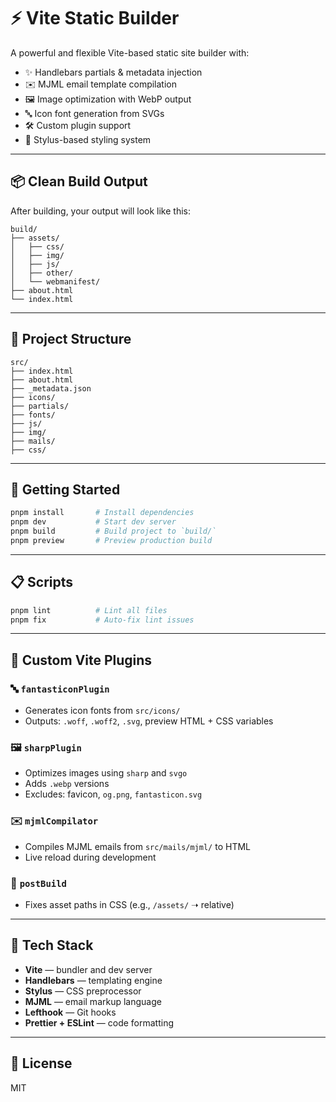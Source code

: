 # ⚡ Vite Static Builder

A powerful and flexible Vite-based static site builder with:

- ✨ Handlebars partials & metadata injection
- ✉️ MJML email template compilation
- 🖼 Image optimization with WebP output
- 🔤 Icon font generation from SVGs
- 🛠 Custom plugin support
- 🎨 Stylus-based styling system

---

## 📦 Clean Build Output

After building, your output will look like this:

```
build/
├── assets/
│   ├── css/
│   ├── img/
│   ├── js/
│   ├── other/
│   └── webmanifest/
├── about.html
└── index.html
```

---

## 📁 Project Structure

```
src/
├── index.html
├── about.html
├── _metadata.json
├── icons/
├── partials/
├── fonts/
├── js/
├── img/
├── mails/
├── css/
```

---

## 🔧 Getting Started

```bash
pnpm install       # Install dependencies
pnpm dev           # Start dev server
pnpm build         # Build project to `build/`
pnpm preview       # Preview production build
```

---

## 📋 Scripts

```bash
pnpm lint          # Lint all files
pnpm fix           # Auto-fix lint issues
```

---

## 🔌 Custom Vite Plugins

### 🔤 `fantasticonPlugin`

- Generates icon fonts from `src/icons/`
- Outputs: `.woff`, `.woff2`, `.svg`, preview HTML + CSS variables

### 🖼 `sharpPlugin`

- Optimizes images using `sharp` and `svgo`
- Adds `.webp` versions
- Excludes: favicon, `og.png`, `fantasticon.svg`

### ✉️ `mjmlCompilator`

- Compiles MJML emails from `src/mails/mjml/` to HTML
- Live reload during development

### 🧩 `postBuild`

- Fixes asset paths in CSS (e.g., `/assets/` ➝ relative)

---

## 🧪 Tech Stack

- **Vite** — bundler and dev server
- **Handlebars** — templating engine
- **Stylus** — CSS preprocessor
- **MJML** — email markup language
- **Lefthook** — Git hooks
- **Prettier + ESLint** — code formatting

---

## 📄 License

MIT
